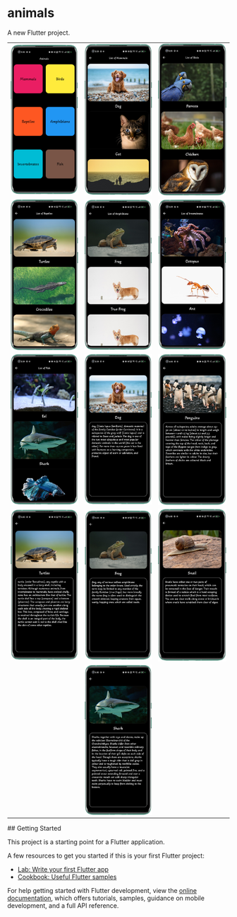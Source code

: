 # animals

A new Flutter project.
<table>
  <tr>
  </tr>
  <tr>
    <td><img src="images/IMG_20230226_113851.png" </td>
    <td><img src="images/IMG_20230226_113914.png" </td>
    <td><img src="images/IMG_20230226_113943.png" </td>
  </tr>
  <tr>
    <td><img src="images/IMG_20230226_114002.png" </td>
    <td><img src="images/IMG_20230226_114021.png" </td>
    <td><img src="images/IMG_20230226_114042.png" </td>
  </tr>
   <tr>
    <td><img src="images/IMG_20230226_114058.png" </td>
    <td><img src="images/IMG_20230226_114115.png" </td>
    <td><img src="images/IMG_20230226_114130.png" </td>
  </tr>
  <tr>
    <td><img src="images/IMG_20230226_114145.png" </td>
    <td><img src="images/IMG_20230226_114159.png" </td>
    <td><img src="images/IMG_20230226_114214.png" </td>
  </tr>
  <tr>
    <td><img src="" </td>
    <td><img src="images/IMG_20230226_114233.png" </td>
    <td><img src="" </td>
  </tr>
 </table>
## Getting Started

This project is a starting point for a Flutter application.

A few resources to get you started if this is your first Flutter project:

- [Lab: Write your first Flutter app](https://docs.flutter.dev/get-started/codelab)
- [Cookbook: Useful Flutter samples](https://docs.flutter.dev/cookbook)

For help getting started with Flutter development, view the
[online documentation](https://docs.flutter.dev/), which offers tutorials,
samples, guidance on mobile development, and a full API reference.

